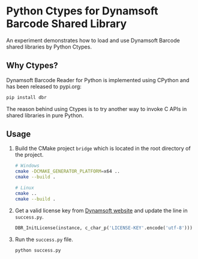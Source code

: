 # Python Ctypes for Dynamsoft Barcode Shared Library
An experiment demonstrates how to load and use Dynamsoft Barcode shared libraries by Python Ctypes.

## Why Ctypes?
Dynamsoft Barcode Reader for Python is implemented using CPython and has been released to pypi.org:

```bash
pip install dbr
```

The reason behind using Ctypes is to try another way to invoke C APIs in shared libraries in pure Python.

## Usage
1. Build the CMake project `bridge` which is located in the root directory of the project.
    
    ```bash
    # Windows
    cmake -DCMAKE_GENERATOR_PLATFORM=x64 ..
    cmake --build .

    # Linux
    cmake ..
    cmake --build .
    ```    

2. Get a valid license key from [Dynamsoft website](https://www.dynamsoft.com/customer/license/trialLicense?product=dbr) and update the line in `success.py`.

    ```python
    DBR_InitLicense(instance, c_char_p('LICENSE-KEY'.encode('utf-8')))
    ```

3. Run the `success.py` file.
    
    ```bash
    python success.py
    ```


